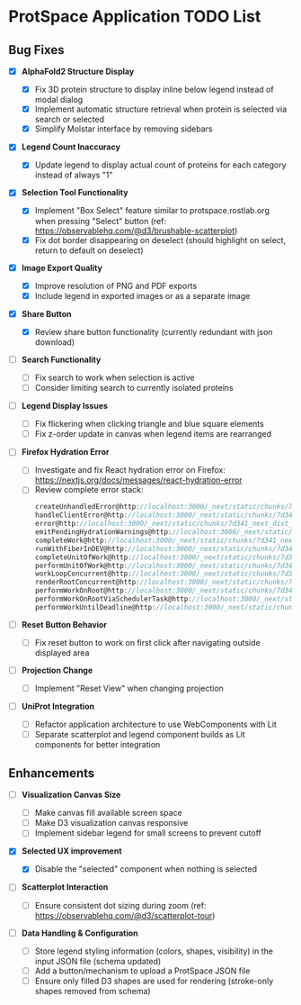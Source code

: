 # ProtSpace Application TODO List

## Bug Fixes

- [x] **AlphaFold2 Structure Display**

  - [x] Fix 3D protein structure to display inline below legend instead of modal dialog
  - [x] Implement automatic structure retrieval when protein is selected via search or selected
  - [x] Simplify Molstar interface by removing sidebars

- [x] **Legend Count Inaccuracy**

  - [x] Update legend to display actual count of proteins for each category instead of always "1"

- [x] **Selection Tool Functionality**

  - [x] Implement "Box Select" feature similar to protspace.rostlab.org when pressing "Select" button (ref: https://observablehq.com/@d3/brushable-scatterplot)
  - [x] Fix dot border disappearing on deselect (should highlight on select, return to default on deselect)

- [x] **Image Export Quality**

  - [x] Improve resolution of PNG and PDF exports
  - [x] Include legend in exported images or as a separate image

- [x] **Share Button**

  - [x] Review share button functionality (currently redundant with json download)

- [ ] **Search Functionality**

  - [ ] Fix search to work when selection is active
  - [ ] Consider limiting search to currently isolated proteins

- [ ] **Legend Display Issues**

  - [ ] Fix flickering when clicking triangle and blue square elements
  - [ ] Fix z-order update in canvas when legend items are rearranged

- [ ] **Firefox Hydration Error**

  - [ ] Investigate and fix React hydration error on Firefox: https://nextjs.org/docs/messages/react-hydration-error
  - [ ] Review complete error stack:
    ```typescript
    createUnhandledError@http://localhost:3000/_next/static/chunks/7d341_next_dist_client_ea142b._.js:689:49
    handleClientError@http://localhost:3000/_next/static/chunks/7d341_next_dist_client_ea142b._.js:856:56
    error@http://localhost:3000/_next/static/chunks/7d341_next_dist_client_ea142b._.js:991:56
    emitPendingHydrationWarnings@http://localhost:3000/_next/static/chunks/7d341_next_dist_compiled_react-dom_78bccc._.js:2768:103
    completeWork@http://localhost:3000/_next/static/chunks/7d341_next_dist_compiled_react-dom_78bccc._.js:7238:102
    runWithFiberInDEV@http://localhost:3000/_next/static/chunks/7d341_next_dist_compiled_react-dom_78bccc._.js:631:20
    completeUnitOfWork@http://localhost:3000/_next/static/chunks/7d341_next_dist_compiled_react-dom_78bccc._.js:8020:23
    performUnitOfWork@http://localhost:3000/_next/static/chunks/7d341_next_dist_compiled_react-dom_78bccc._.js:7957:28
    workLoopConcurrent@http://localhost:3000/_next/static/chunks/7d341_next_dist_compiled_react-dom_78bccc._.js:7951:75
    renderRootConcurrent@http://localhost:3000/_next/static/chunks/7d341_next_dist_compiled_react-dom_78bccc._.js:7933:71
    performWorkOnRoot@http://localhost:3000/_next/static/chunks/7d341_next_dist_compiled_react-dom_78bccc._.js:7565:175
    performWorkOnRootViaSchedulerTask@http://localhost:3000/_next/static/chunks/7d341_next_dist_compiled_react-dom_78bccc._.js:8394:26
    performWorkUntilDeadline@http://localhost:3000/_next/static/chunks/7d341_next_dist_compiled_3d6fe6._.js:2353:72
    ```

- [ ] **Reset Button Behavior**

  - [ ] Fix reset button to work on first click after navigating outside displayed area

- [ ] **Projection Change**

  - [ ] Implement "Reset View" when changing projection

- [ ] **UniProt Integration**
  - [ ] Refactor application architecture to use WebComponents with Lit
  - [ ] Separate scatterplot and legend component builds as Lit components for better integration

## Enhancements

- [ ] **Visualization Canvas Size**

  - [ ] Make canvas fill available screen space
  - [ ] Make D3 visualization canvas responsive
  - [ ] Implement sidebar legend for small screens to prevent cutoff

- [x] **Selected UX improvement**

  - [x] Disable the "selected" component when nothing is selected

- [ ] **Scatterplot Interaction**

  - [ ] Ensure consistent dot sizing during zoom (ref: https://observablehq.com/@d3/scatterplot-tour)

- [ ] **Data Handling & Configuration**
  - [ ] Store legend styling information (colors, shapes, visibility) in the input JSON file (schema updated)
  - [ ] Add a button/mechanism to upload a ProtSpace JSON file
  - [ ] Ensure only filled D3 shapes are used for rendering (stroke-only shapes removed from schema)

